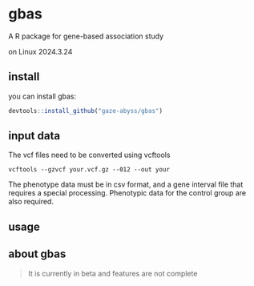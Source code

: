 # gbas
A R package for gene-based association study

on Linux
2024.3.24

## install
you can install gbas:
```R
devtools::install_github("gaze-abyss/gbas")
```

## input data

The vcf files need to be converted using vcftools
```shell
vcftools --gzvcf your.vcf.gz --012 --out your
```
The phenotype data must be in csv format,
and a gene interval file that requires a special processing.
Phenotypic data for the control group are also required.

## usage


## about gbas
> It is currently in beta and features are not complete
